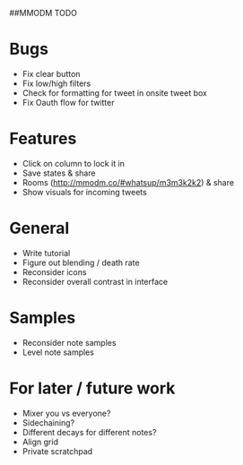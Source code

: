 ##MMODM TODO

# Bugs
* Fix clear button
* Fix low/high filters
* Check for formatting for tweet in onsite tweet box
* Fix Oauth flow for twitter

# Features
* Click on column to lock it in
* Save states & share
* Rooms (http://mmodm.co/#whatsup/m3m3k2k2) & share
* Show visuals for incoming tweets


# General
* Write tutorial
* Figure out blending / death rate
* Reconsider icons
* Reconsider overall contrast in interface


# Samples
* Reconsider note samples
* Level note samples


# For later / future work
* Mixer you vs everyone?
* Sidechaining?
* Different decays for different notes?
* Align grid
* Private scratchpad